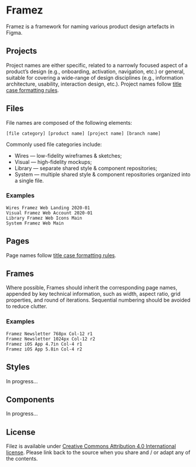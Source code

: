 # Framez

Framez is a framework for naming various product design artefacts in Figma.

## Projects

Project names are either specific, related to a narrowly focused aspect of a product’s design (e.g., onboarding, activation, navigation, etc.) or general, suitable for covering a wide-range of design disciplines (e.g., information architecture, usability, interaction design, etc.). Project names follow [title case formatting rules](https://en.wikipedia.org/wiki/Title_case).

## Files

File names are composed of the following elements:

```
[file category] [product name] [project name] [branch name]
```

Commonly used file categories include:

* Wires — low-fidelity wireframes & sketches;
* Visual — high-fidelity mockups;
* Library — separate shared style & component repositories;
* System — multiple shared style & component repositories organized into a single file.

### Examples

```
Wires Framez Web Landing 2020-01
Visual Framez Web Account 2020-01
Library Framez Web Icons Main
System Framez Web Main
```

## Pages

Page names follow [title case formatting rules](https://en.wikipedia.org/wiki/Title_case).

## Frames

Where possible, Frames should inherit the corresponding page names, appended by key technical information, such as width, aspect ratio, grid properties, and round of iterations. Sequential numbering should be avoided to reduce clutter. 

### Examples

```
Framez Newsletter 768px Col-12 r1
Framez Newsletter 1024px Col-12 r2
Framez iOS App 4.7in Col-4 r1
Framez iOS App 5.8in Col-4 r2
```

## Styles

In progress...

## Components

In progress...

## License

Filez is available under [Creative Commons Attribution 4.0 International license](https://creativecommons.org/licenses/by/4.0/). Please link back to the source when you share and / or adapt any of the contents.
